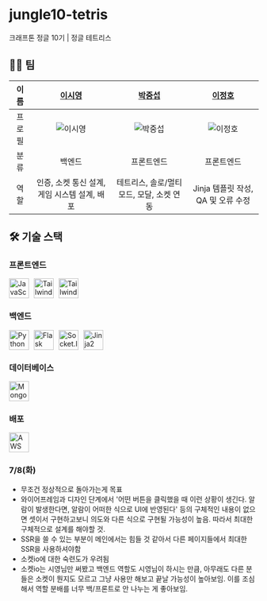 # jungle10-tetris

크래프톤 정글 10기 | 정글 테트리스

## 👨‍💻 팀

| 이름 | [이시영](https://github.com/krsy0411)| [박중섭](https://github.com/crucial-sub) | [이정호](https://github.com/JGLeejungHo) |
| :-: | :-: | :-: | :-: |
| 프로필 | ![이시영](https://avatars.githubusercontent.com/u/90031820?v=4) | ![박중섭](https://avatars.githubusercontent.com/u/87363422?v=4) | ![이정호](https://avatars.githubusercontent.com/u/117905423?v=4) |
| 분류 | 백엔드 | 프론트엔드 | 프론트엔드 |
| 역할 | 인증, 소켓 통신 설계, 게임 시스템 설계, 배포 | 테트리스, 솔로/멀티 모드, 모달, 소켓 연동 | Jinja 템플릿 작성, QA 및 오류 수정 |

## 🛠️ 기술 스택

### 프론트엔드
<p style="display:flex; gap:10px">
    <img src="https://www.vectorlogo.zone/logos/javascript/javascript-icon.svg" alt="JavaScript" width="40px" height="40px">
    <img src="https://www.vectorlogo.zone/logos/tailwindcss/tailwindcss-icon.svg" alt="TailwindCSS" width="40px" height="40px">
    <img src="https://www.vectorlogo.zone/logos/socketio/socketio-icon.svg" alt="TailwindCSS" width="40px" height="40px">
</p>

### 백엔드
<p style="display:flex; gap:10px">
    <img src="https://cdn.jsdelivr.net/gh/devicons/devicon/icons/python/python-original.svg" alt="Python" width="40px" height="40px">
    <img src="https://www.vectorlogo.zone/logos/palletsprojects_flask/palletsprojects_flask-icon~v2.svg" alt="Flask" width="40px" height="40px">
    <img src="https://www.vectorlogo.zone/logos/socketio/socketio-icon.svg" alt="Socket.IO" width="40px" height="40px">
    <img src="https://www.vectorlogo.zone/logos/pocoo_jinja/pocoo_jinja-icon.svg" alt="Jinja2" width="40px" height="40px">
</p>

### 데이터베이스
<p style="display:flex; gap:10px">
    <img src="https://cdn.jsdelivr.net/gh/devicons/devicon/icons/mongodb/mongodb-original.svg" alt="MongoDB" width="40px" height="40px">
</p>

### 배포
<p style="display:flex; gap:10px">
    <img src="https://cdn.jsdelivr.net/gh/devicons/devicon/icons/amazonwebservices/amazonwebservices-plain-wordmark.svg" alt="AWS" width="40px" height="40px">
</p>

### 7/8(화)

- 무조건 정상적으로 돌아가는게 목표
- 와이어프레임과 디자인 단계에서 '어떤 버튼을 클릭했을 때 이런 상황이 생긴다. 알람이 발생한다면, 알람이 어떠한 식으로 UI에 반영된다' 등의 구체적인 내용이 없으면 셋이서 구현하고보니 의도와 다른 식으로 구현될 가능성이 높음. 따라서 최대한 구체적으로 설계를 해야할 것.
- SSR을 쓸 수 있는 부분이 메인에서는 힘들 것 같아서 다른 페이지들에서 최대한 SSR을 사용하셔야함
- 소켓io에 대한 숙련도가 우려됨
- 소켓io는 시영님만 써봤고 백엔드 역할도 시영님이 하시는 만큼, 아무래도 다른 분들은 소켓이 뭔지도 모르고 그냥 사용만 해보고 끝날 가능성이 높아보임. 이를 조심해서 역할 분배를 너무 백/프론트로 안 나누는 게 좋아보임.
